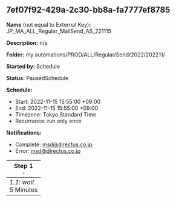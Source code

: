 ## 7ef07f92-429a-2c30-bb8a-fa7777ef8785

**Name** (not equal to External Key)**:** JP_MA_ALL_Regular_MailSend_AS_221115

**Description:** n/a

**Folder:** my automations/PROD/ALL/Regular/Send/2022/202211/

**Started by:** Schedule

**Status:** PausedSchedule

**Schedule:**

* Start: 2022-11-15 15:55:00 +09:00
* End: 2022-11-15 15:55:00 +09:00
* Timezone: Tokyo Standard Time
* Recurrance: run only once

**Notifications:**

* Complete: msd@directus.co.jp
* Error: msd@directus.co.jp

| Step 1<br>_<small>-</small>_ |
| --- |
| _1.1: wait_<br>5 Minutes |
